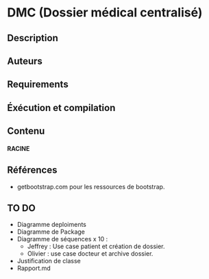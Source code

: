 # DMC (Dossier médical centralisé)

## Description


## Auteurs



## Requirements

## Éxécution et compilation

## Contenu
#### RACINE

## Références
- getbootstrap.com pour les ressources de bootstrap.

## TO DO

- Diagramme deploiments
- Diagramme de Package
- Diagramme de séquences x 10 :
    - Jeffrey : Use case patient et création de dossier.
    - Olivier : use case docteur et archive dossier.
- Justification de classe
- Rapport.md

